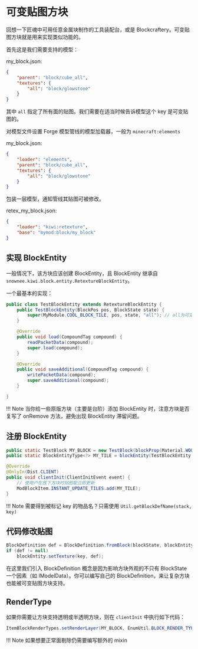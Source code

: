 # 可变贴图方块

回想一下匠魂中可用任意金属块制作的工具装配台，或是 Blockcraftery。可变贴图方块就是用来实现类似功能的。

首先这是我们需要支持的模型：

my_block.json:

```json
{
    "parent": "block/cube_all",
    "textures": {
        "all": "block/glowstone"
    }
}
```

其中 `all` 指定了所有面的贴图。我们需要在适当时候告诉模型这个 key 是可变贴图的。

对模型文件设置 Forge 模型管线的模型加载器，一般为 `minecraft:elements`

my_block.json:

```json hl_lines="2"
{
	"loader": "elements",
	"parent": "block/cube_all",
	"textures": {
		"all": "block/glowstone"
	}
}
```

包装一层模型，通知管线其贴图可被修改。

retex_my_block.json:

```json
{
	"loader": "kiwi:retexture",
	"base": "mymod:block/my_block"
}
```

## 实现 BlockEntity

一般情况下，该方块应该创建 BlockEntity，且 BlockEntity 继承自 `snownee.kiwi.block.entity.RetextureBlockEntity`。

一个最基本的实现：

```java
public class TestBlockEntity extends RetextureBlockEntity {
	public TestBlockEntity(BlockPos pos, BlockState state) {
		super(MyModule.COOL_BLOCK_TILE, pos, state, "all"); // all为可变贴图的key，支持多个key
	}

	@Override
	public void load(CompoundTag compound) {
		readPacketData(compound);
		super.load(compound);
	}

	@Override
	public void saveAdditional(CompoundTag compound) {
		writePacketData(compound);
		super.saveAdditional(compound);
	}

}
```

!!! Note
	当你给一些原版方块（主要是台阶）添加 BlockEntity 时，注意方块是否复写了 onRemove 方法，避免出现 BlockEntity 滞留问题。

## 注册 BlockEntity

```java
public static TestBlock MY_BLOCK = new TestBlock(blockProp(Material.WOOD));
public static BlockEntityType<?> MY_TILE = blockEntity(TestBlockEntity::new, null， MY_BLOCK);

@Override
@OnlyIn(Dist.CLIENT)
public void clientInit(ClientInitEvent event) {
	// 使用户在放下方块时贴图能立即更新
	ModBlockItem.INSTANT_UPDATE_TILES.add(MY_TILE);
}
```

!!! Note
	需要得到被标记 key 的物品名？只需使用 `Util.getBlockDefName(stack, key)`

## 代码修改贴图

```java
BlockDefinition def = BlockDefinition.fromBlock(blockState, blockEntity, level, pos);
if (def != null)
	blockEntity.setTexture(key, def);
```

在这里我们引入 BlockDefinition 概念是因为影响方块外观的不只有 BlockState 一个因素（如 IModelData）。你可以编写自己的 BlockDefinition，来让复杂方块也能被可变贴图方块支持。

## RenderType

如果你需要让方块支持透明或半透明方块，则在 `clientInit` 中执行如下代码：

```java
ItemBlockRenderTypes.setRenderLayer(MY_BLOCK, EnumUtil.BLOCK_RENDER_TYPES::contains);
```

!!! Note
	如果想要正常面剔除仍需要编写额外的 mixin